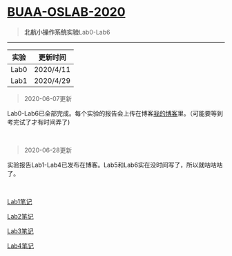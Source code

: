 # [ BUAA-OSLAB-2020](https://github.com/gitccl/BUAA-OSLAB-2020)

>  **北航小操作系统实验**Lab0-Lab6

------



| 实验 | 更新时间  |
| :--: | :-------: |
| Lab0 | 2020/4/11 |
| Lab1 | 2020/4/29 |  
    

> 2020-06-07更新

Lab0-Lab6已全部完成。每个实验的报告会上传在博客[我的博客](https://akwing.cn)里。（可能要等到考完试了才有时间弄了)     

 <Br/>

> 2020-06-28更新

实验报告Lab1-Lab4已发布在博客。Lab5和Lab6实在没时间写了，所以就咕咕咕了。 

 <Br/>


[Lab1笔记](https://akwing.cn/archives/131/)

[Lab2笔记](https://akwing.cn/archives/132/)

[Lab3笔记](https://akwing.cn/archives/134/)

[Lab4笔记](https://akwing.cn/archives/140/)
 
